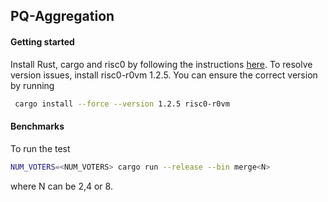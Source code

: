 ## PQ-Aggregation

#### Getting started
Install Rust, cargo and risc0 by following the instructions [here](https://github.com/risc0/risc0#getting-started). To resolve version issues, install risc0-r0vm 1.2.5. You can ensure the correct version by running 
```zsh
 cargo install --force --version 1.2.5 risc0-r0vm
```


#### Benchmarks
To run the test
```zsh
NUM_VOTERS=<NUM_VOTERS> cargo run --release --bin merge<N>
```
where N can be 2,4 or 8.

